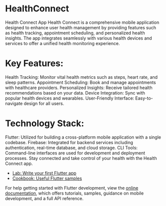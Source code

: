 # HealthConnect
Health Connect App
Health Connect is a comprehensive mobile application designed to enhance user health management by providing features such as health tracking, appointment scheduling, and personalized health insights. The app integrates seamlessly with various health devices and services to offer a unified health monitoring experience.

# Key Features:
Health Tracking: Monitor vital health metrics such as steps, heart rate, and sleep patterns.
Appointment Scheduling: Book and manage appointments with healthcare providers.
Personalized Insights: Receive tailored health recommendations based on your data.
Device Integration: Sync with popular health devices and wearables.
User-Friendly Interface: Easy-to-navigate design for all users.
# Technology Stack:
Flutter: Utilized for building a cross-platform mobile application with a single codebase.
Firebase: Integrated for backend services including authentication, real-time database, and cloud storage.
CLI Tools: Command-line interfaces are used for development and deployment processes.
Stay connected and take control of your health with the Health Connect app.
- [Lab: Write your first Flutter app](https://docs.flutter.dev/get-started/codelab)
- [Cookbook: Useful Flutter samples](https://docs.flutter.dev/cookbook)

For help getting started with Flutter development, view the
[online documentation](https://docs.flutter.dev/), which offers tutorials,
samples, guidance on mobile development, and a full API reference.